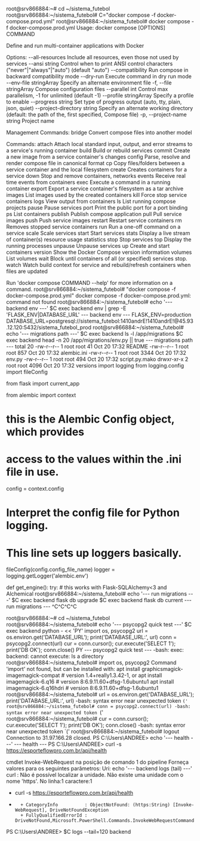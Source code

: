 root@srv866884:~# cd ~/sistema_futebol
root@srv866884:~/sistema_futebol# C="docker compose -f docker-compose.prod.yml"
root@srv866884:~/sistema_futebol# docker compose -f docker-compose.prod.yml
Usage:  docker compose [OPTIONS] COMMAND

Define and run multi-container applications with Docker

Options:
      --all-resources              Include all resources, even those not used by services
      --ansi string                Control when to print ANSI control characters ("never"|"always"|"auto")
                                   (default "auto")
      --compatibility              Run compose in backward compatibility mode
      --dry-run                    Execute command in dry run mode
      --env-file stringArray       Specify an alternate environment file
  -f, --file stringArray           Compose configuration files
      --parallel int               Control max parallelism, -1 for unlimited (default -1)
      --profile stringArray        Specify a profile to enable
      --progress string            Set type of progress output (auto, tty, plain, json, quiet)
      --project-directory string   Specify an alternate working directory
                                   (default: the path of the, first specified, Compose file)
  -p, --project-name string        Project name

Management Commands:
  bridge      Convert compose files into another model

Commands:
  attach      Attach local standard input, output, and error streams to a service's running container
  build       Build or rebuild services
  commit      Create a new image from a service container's changes
  config      Parse, resolve and render compose file in canonical format
  cp          Copy files/folders between a service container and the local filesystem
  create      Creates containers for a service
  down        Stop and remove containers, networks
  events      Receive real time events from containers
  exec        Execute a command in a running container
  export      Export a service container's filesystem as a tar archive
  images      List images used by the created containers
  kill        Force stop service containers
  logs        View output from containers
  ls          List running compose projects
  pause       Pause services
  port        Print the public port for a port binding
  ps          List containers
  publish     Publish compose application
  pull        Pull service images
  push        Push service images
  restart     Restart service containers
  rm          Removes stopped service containers
  run         Run a one-off command on a service
  scale       Scale services
  start       Start services
  stats       Display a live stream of container(s) resource usage statistics
  stop        Stop services
  top         Display the running processes
  unpause     Unpause services
  up          Create and start containers
  version     Show the Docker Compose version information
  volumes     List volumes
  wait        Block until containers of all (or specified) services stop.
  watch       Watch build context for service and rebuild/refresh containers when files are updated

Run 'docker compose COMMAND --help' for more information on a command.
root@srv866884:~/sistema_futebol# "docker compose -f docker-compose.prod.yml"
docker compose -f docker-compose.prod.yml: command not found
root@srv866884:~/sistema_futebol# echo '--- backend env ---'
$C exec backend env | grep -E 'FLASK_ENV|DATABASE_URL'
--- backend env ---
FLASK_ENV=production
DATABASE_URL=postgresql://sistema_futebol:1410andrE!1410andrE!@45.93.12.120:5432/sistema_futebol_prod
root@srv866884:~/sistema_futebol# echo '--- migrations path ---'
$C exec backend ls -l /app/migrations
$C exec backend head -n 20 /app/migrations/env.py || true
--- migrations path ---
total 20
-rw-r--r-- 1 root root   41 Oct 20 17:32 README
-rw-r--r-- 1 root root  857 Oct 20 17:32 alembic.ini
-rw-r--r-- 1 root root 3344 Oct 20 17:32 env.py
-rw-r--r-- 1 root root  494 Oct 20 17:32 script.py.mako
drwxr-xr-x 2 root root 4096 Oct 20 17:32 versions
import logging
from logging.config import fileConfig

from flask import current_app

from alembic import context

# this is the Alembic Config object, which provides
# access to the values within the .ini file in use.
config = context.config

# Interpret the config file for Python logging.
# This line sets up loggers basically.
fileConfig(config.config_file_name)
logger = logging.getLogger('alembic.env')


def get_engine():
    try:
        # this works with Flask-SQLAlchemy<3 and Alchemical
root@srv866884:~/sistema_futebol# echo '--- run migrations ---'
$C exec backend flask db upgrade
$C exec backend flask db current
--- run migrations ---
^C^C^C^C

root@srv866884:~# cd ~/sistema_futebol
root@srv866884:~/sistema_futebol# echo '--- psycopg2 quick test ---'
$C exec backend python - << 'PY'
import os, psycopg2
url = os.environ.get('DATABASE_URL'); print('DATABASE_URL:', url)
conn = psycopg2.connect(url)
cur = conn.cursor(); cur.execute('SELECT 1'); print('DB OK'); conn.close()
PY
--- psycopg2 quick test ---
-bash: exec: backend: cannot execute: Is a directory
root@srv866884:~/sistema_futebol# import os, psycopg2
Command 'import' not found, but can be installed with:
apt install graphicsmagick-imagemagick-compat  # version 1.4+really1.3.42-1, or
apt install imagemagick-6.q16                  # version 8:6.9.11.60+dfsg-1.6ubuntu1
apt install imagemagick-6.q16hdri              # version 8:6.9.11.60+dfsg-1.6ubuntu1
root@srv866884:~/sistema_futebol# url = os.environ.get('DATABASE_URL'); print('DATABASE_URL:', url)
-bash: syntax error near unexpected token `('
root@srv866884:~/sistema_futebol# conn = psycopg2.connect(url)
-bash: syntax error near unexpected token `('
root@srv866884:~/sistema_futebol# cur = conn.cursor(); cur.execute('SELECT 1'); print('DB OK'); conn.close()
-bash: syntax error near unexpected token `('
root@srv866884:~/sistema_futebol# logout
Connection to 31.97.166.28 closed.
PS C:\Users\ANDREE> echo '--- health ---'
--- health ---
PS C:\Users\ANDREE> curl -s https://esporteflowpro.com.br/api/health

cmdlet Invoke-WebRequest na posição de comando 1 do pipeline
Forneça valores para os seguintes parâmetros:
Uri: echo '--- backend logs (tail) ---'
curl : Não é possível localizar a unidade. Não existe uma unidade com o nome 'https'.
No linha:1 caractere:1
+ curl -s https://esporteflowpro.com.br/api/health
+ ~~~~~~~~~~~~~~~~~~~~~~~~~~~~~~~~~~~~~~~~~~~~~~~~
    + CategoryInfo          : ObjectNotFound: (https:String) [Invoke-WebRequest], DriveNotFoundException
    + FullyQualifiedErrorId : DriveNotFound,Microsoft.PowerShell.Commands.InvokeWebRequestCommand

PS C:\Users\ANDREE> $C logs --tail=120 backend